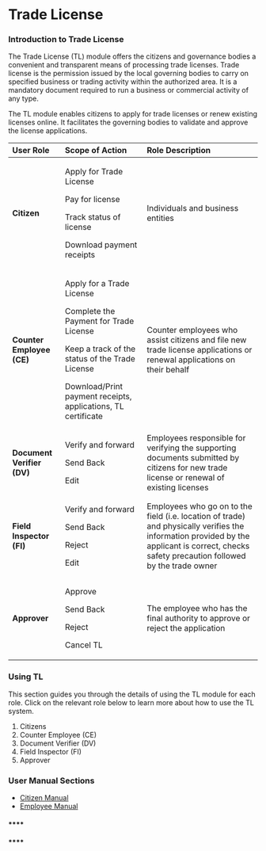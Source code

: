# Trade License

### **Introduction to Trade License**

The Trade License \(TL\) module offers the citizens and governance bodies a convenient and transparent means of processing trade licenses. Trade license is the permission issued by the local governing bodies to carry on specified business or trading activity within the authorized area. It is a mandatory document required to run a business or commercial activity of any type.  


The TL module enables citizens to apply for trade licenses or renew existing licenses online. It facilitates the governing bodies to validate and approve the license applications.

<table>
  <thead>
    <tr>
      <th style="text-align:left"><b>User Role</b>
      </th>
      <th style="text-align:left"><b>Scope of Action</b>
      </th>
      <th style="text-align:left"><b>Role Description</b>
      </th>
    </tr>
  </thead>
  <tbody>
    <tr>
      <td style="text-align:left"><b>Citizen</b>
      </td>
      <td style="text-align:left">
        <p>Apply for Trade License</p>
        <p>Pay for license</p>
        <p>Track status of license</p>
        <p>Download payment receipts</p>
      </td>
      <td style="text-align:left">Individuals and business entities</td>
    </tr>
    <tr>
      <td style="text-align:left"><b>Counter Employee (CE)</b>
      </td>
      <td style="text-align:left">
        <p>Apply for a Trade License</p>
        <p>Complete the Payment for Trade License</p>
        <p>Keep a track of the status of the Trade License</p>
        <p>Download/Print payment receipts, applications, TL certificate</p>
      </td>
      <td style="text-align:left">Counter employees who assist citizens and file new trade license applications
        or renewal applications on their behalf</td>
    </tr>
    <tr>
      <td style="text-align:left"><b>Document Verifier (DV)</b>
      </td>
      <td style="text-align:left">
        <p>Verify and forward</p>
        <p>Send Back</p>
        <p>Edit</p>
      </td>
      <td style="text-align:left">Employees responsible for verifying the supporting documents submitted
        by citizens for new trade license or renewal of existing licenses</td>
    </tr>
    <tr>
      <td style="text-align:left"><b>Field Inspector (FI)</b>
      </td>
      <td style="text-align:left">
        <p>Verify and forward</p>
        <p>Send Back</p>
        <p>Reject</p>
        <p>Edit</p>
      </td>
      <td style="text-align:left">Employees who go on to the field (i.e. location of trade) and physically
        verifies the information provided by the applicant is correct, checks safety
        precaution followed by the trade owner</td>
    </tr>
    <tr>
      <td style="text-align:left"><b>Approver</b>
      </td>
      <td style="text-align:left">
        <p>Approve</p>
        <p>Send Back</p>
        <p>Reject</p>
        <p>Cancel TL</p>
      </td>
      <td style="text-align:left">The employee who has the final authority to approve or reject the application</td>
    </tr>
  </tbody>
</table>

### **Using TL**

This section guides you through the details of using the TL module for each role. Click on the relevant role below to learn more about how to use the TL system.

1. Citizens
2. Counter Employee \(CE\)
3. Document Verifier \(DV\)
4. Field Inspector \(FI\)
5. Approver

### User Manual Sections

* [Citizen Manual](../guide-pgr/citizen-guide.md)
* [Employee Manual](../guide-pgr/employee-guide.md)

  


#### \*\*\*\*

#### \*\*\*\*

### 

